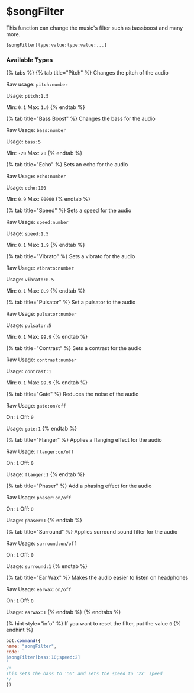 # $songFilter

This function can change the music's filter such as bassboost and many more.

```
$songFilter[type:value;type:value;...]
```

### Available Types

{% tabs %}
{% tab title="Pitch" %}
Changes the pitch of the audio

Raw usage: `pitch:number`

Usage: `pitch:1.5`

Min: `0.1` Max: `1.9`
{% endtab %}

{% tab title="Bass Boost" %}
Changes the bass for the audio

Raw Usage: `bass:number`

Usage: `bass:5`

Min: `-20` Max: `20`
{% endtab %}

{% tab title="Echo" %}
Sets an echo for the audio

Raw Usage: `echo:number`

Usage: `echo:100`

Min: `0.9` Max: `90000`
{% endtab %}

{% tab title="Speed" %}
Sets a speed for the audio

Raw Usage: `speed:number`

Usage: `speed:1.5`

Min: `0.1` Max: `1.9`
{% endtab %}

{% tab title="Vibrato" %}
Sets a vibrato for the audio

Raw Usage: `vibrato:number`

Usage: `vibrato:0.5`

Min: `0.1` Max: `0.9`
{% endtab %}

{% tab title="Pulsator" %}
Set a pulsator to the audio

Raw Usage: `pulsator:number`

Usage: `pulsator:5`

Min: `0.1` Max: `99.9`
{% endtab %}

{% tab title="Contrast" %}
Sets a contrast for the audio

Raw Usage: `contrast:number`

Usage: `contrast:1`

Min: `0.1` Max: `99.9`
{% endtab %}

{% tab title="Gate" %}
Reduces the noise of the audio

Raw Usage: `gate:on/off`

On: `1` Off: `0`

Usage: `gate:1`
{% endtab %}

{% tab title="Flanger" %}
Applies a flanging effect for the audio

Raw Usage: `flanger:on/off`

On: `1` Off: `0`

Usage: `flanger:1`
{% endtab %}

{% tab title="Phaser" %}
Add a phasing effect for the audio

Raw Usage: `phaser:on/off`

On: `1` Off: `0`

Usage: `phaser:1`
{% endtab %}

{% tab title="Surround" %}
Applies surround sound filter for the audio

Raw Usage: `surround:on/off`

On: `1` Off: `0`

Usage: `surround:1`
{% endtab %}

{% tab title="Ear Wax" %}
Makes the audio easier to listen on headphones

Raw Usage: `earwax:on/off`

On: `1` Off: `0`

Usage: `earwax:1`
{% endtab %}
{% endtabs %}

{% hint style="info" %}
If you want to reset the filter, put the value `0`
{% endhint %}

```javascript
bot.command({
name: "songFilter",
code: `
$songFilter[bass:10;speed:2]
`
/*
This sets the bass to '50' and sets the speed to '2x' speed
*/
})
```
